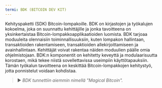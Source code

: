 ```yaml
---
termi: BDK (BITCOIN DEV KIT)
---
```


Kehityspaketti (SDK) Bitcoin-lompakoille. BDK on kirjastojen ja työkalujen kokoelma, joka on suunnattu kehittäjille ja jonka tavoitteena on yksinkertaistaa Bitcoin-lompakkoapplikaatioiden luomista. BDK tarjoaa moduuleita olennaisiin toiminnallisuuksiin, kuten lompakon hallintaan, transaktioiden rakentamiseen, transaktioiden allekirjoittamiseen ja avainhallintaan. Kehittäjät voivat rakentaa näiden moduulien päälle omia ohjelmistojaan. BDK:n komponentit on kehitetty keveyttä ja modulaarisuutta korostaen, mikä tekee niistä sovellettavissa useimpiin käyttötapauksiin. Tämän työkalun tavoitteena on keskittää Bitcoin-lompakkojen kehitystyö, jotta ponnistelut voidaan kohdistaa.

> ► *BDK tunnettiin aiemmin nimellä "Magical Bitcoin".*